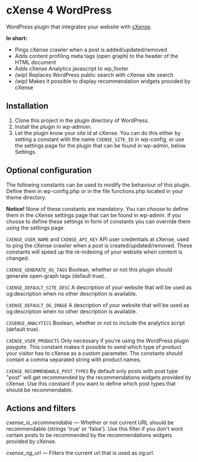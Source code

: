 # cXense 4 WordPress

WordPress plugin that integrates your website with [cXense](http://www.cXense.com/).

**In short:**

 - Pings cXense crawler when a post is added/updated/removed
 - Adds content profiling meta tags (open graph) to the header of the HTML document
 - Adds cXense Analytics javascript to wp_footer
 - *(wip)* Replaces WordPress public search with cXense site search
 - *(wip)* Makes it possible to display recommendation widgets provided by cXense

## Installation

1. Clone this project in the plugin directory of WordPress.
2. Install the plugin in wp-admoin. 
3. Let the plugin know your site id at cXense. You can do this either by setting a constant with the name `CXENSE_SITE_ID` in wp-config, or use the settings page for the plugin that can be found in wp-admin, below Settings.


## Optional configuration

The following constants can be used to modify the behaviour of this plugin. Define them in wp-config.php or in the file functions.php located in your theme directory.

**Notice!** None of these constants are mandatory. You can choose to define them in the cXense settings page that can be found in wp-admin. If you choose to define these settings in form of constants you can override them using the settings page.

`CXENSE_USER_NAME` and `CXENSE_API_KEY` API user credentials at cXense, used to ping the cXense crawler when a post is created/updated/removed. These constants will speed up the re-indexing of your website when content is changed.
              
`CXENSE_GENERATE_OG_TAGS` Boolean, whether or not this plugin should generate open-graph tags (default true).

`CXENSE_DEFAULT_SITE_DESC` A description of your website that will be used as og:description when no other description is available.

`CXENSE_DEFAULT_OG_IMAGE` A description of your website that will be used as og:description when no other description is available.

`CXSENSE_ANALYTICS` Boolean, whether or not to include the analytics script (default true).

`CXENSE_USER_PRODUCTS` Only necessary if you're using the WordPress plugin *paygate*. This constant makes it possible to send which type
of product your visitor has to cXense as a custom parameter. The constants should contain a comma separated string with product names.

`CXENSE_RECOMMENDABLE_POST_TYPES` By default only posts with post type "post" will get recommended by the recommendations widgets provided by cXense.
Use this constant if you want to define which post types that should be recommendable.


## Actions and filters

*cxense_is_recommendable* — Whether or not current URL should be recommendable (strings 'true' or 'false'). Use this filter if you don't wont certain posts to be recommended by the recommendations widgets provided by cXense.

*cxense_og_url* — Filters the current url that is used as og:url.
